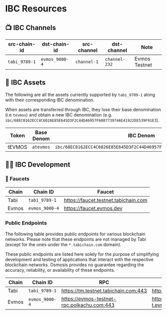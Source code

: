 # IBC Resources

## 📺 IBC Channels

| src-chain-id  | dst-chain-id              | src-channel   | dst-channel    | Note                |
|---------------|---------------------------|---------------|----------------|---------------------|
| `tabi_9789-1` | `evmos_9000-4`            | `channel-1`   | `channel-232`  | Evmos Testnet       |


## 🫰 IBC Assets

The following are all the assets currently supported by `tabi_9789-1` along with their corresponding IBC denomination.

When assets are transferred through IBC, they lose their base denomination (i.e `tevmos`) and obtain a new IBC denomination (e.g. `ibc/68EC0162ECC4C6026E85E645D3F2C44D46957F600773974AE41922EE539F91E3`).

| Token       | Base Denom | IBC Denom                                                              |
|-------------|------------|------------------------------------------------------------------------|
| tEVMOS      | `atevmos`  | `ibc/68EC0162ECC4C6026E85E645D3F2C44D46957F600773974AE41922EE539F91E3` |


## 🧑‍💻 IBC Development

### 🚰 Faucets 

| Chain       | Chain ID                  | Faucet                                                                                  |
|-------------|---------------------------|-----------------------------------------------------------------------------------------|
| Tabi        | `tabi_9789-1`             | <https://faucet.testnet.tabichain.com>                                                  |
| Evmos       | `evmos_9000-4`            | <https://faucet.evmos.dev>                                                  |


### Public Endpoints

The following table provides public endpoints for various blockchain networks. Please note that these endpoints are not managed by Tabi (except for the ones under the `*.tabichain.com` domain). 

These public endpoints are listed here solely for the purpose of simplifying development and testing of applications that interact with the respective blockchain networks. Osmosis provides no guarantee regarding the accuracy, reliability, or availability of these endpoints.

| Chain       | Chain ID                  | RPC                                                    | REST                                                |
|-------------|---------------------------|--------------------------------------------------------|-----------------------------------------------------|
| Tabi        | `tabi_9789-1`             | <https://tm.testnet.tabichain.com:443>                 | <http://rest.testnet.tabichain.com>                 |
| Evmos       | `evmos_9000-4`            | <https://evmos-testnet-rpc.polkachu.com:443>           | <https://grpc-t.evmos.nodestake.top>                |